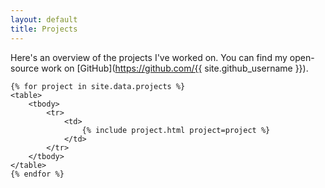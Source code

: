 ```yaml
---
layout: default
title: Projects
---
```


Here's an overview of the projects I've worked on. You can find my open-source work on [GitHub](https://github.com/{{ site.github_username }}).
    
<div id="projects">
    
    {% for project in site.data.projects %}
    <table>
        <tbody>
            <tr>
                <td>
                    {% include project.html project=project %}
                </td>
            </tr>
        </tbody>
    </table>
    {% endfor %}
    
</div>